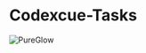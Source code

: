 # Codexcue-Tasks

![PureGlow](https://github.com/AmnaSaleeem/Codexcue-Tasks/assets/94067917/bf77af8a-5e5b-4f44-8614-77e310a0d00c)
